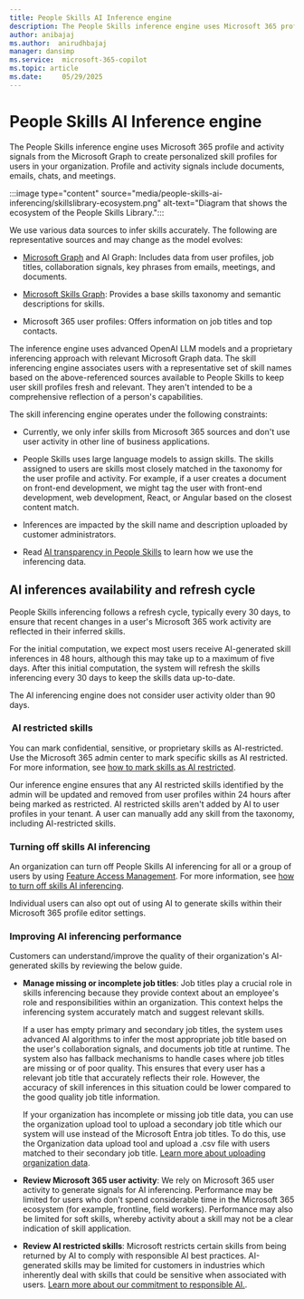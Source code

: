 ```yaml
---
title: People Skills AI Inference engine
description: The People Skills inference engine uses Microsoft 365 profile and activity signals from the Microsoft Graph to create personalized skill profiles for users in your organization.
author: anibajaj 
ms.author:  anirudhbajaj
manager: dansimp
ms.service:  microsoft-365-copilot
ms.topic: article
ms.date:     05/29/2025
---
```


# People Skills AI Inference engine

The People Skills inference engine uses Microsoft 365 profile and activity signals from the Microsoft Graph to create personalized skill profiles for users in your organization. Profile and activity signals include documents, emails, chats, and meetings.

:::image type="content" source="media/people-skills-ai-inferencing/skillslibrary-ecosystem.png" alt-text="Diagram that shows the ecosystem of the People Skills Library.":::

We use various data sources to infer skills accurately. The following are representative sources and may change as the model evolves:

- [Microsoft Graph](/graph/overview) and AI Graph: Includes data from user profiles, job titles, collaboration signals, key phrases from emails, meetings, and documents.

- [Microsoft Skills Graph](https://engineering.linkedin.com/blog/2022/building-linkedin-s-skills-graph-to-power-a-skills-first-world): Provides a base skills taxonomy and semantic descriptions for skills.

- Microsoft 365 user profiles: Offers information on job titles and top contacts.

The inference engine uses advanced OpenAI LLM models and a proprietary inferencing approach with relevant Microsoft Graph data. The skill inferencing engine associates users with a representative set of skill names based on the above-referenced sources available to People Skills to keep user skill profiles fresh and relevant. They aren't intended to be a comprehensive reflection of a person's capabilities.

The skill inferencing engine operates under the following constraints:

- Currently, we only infer skills from Microsoft 365 sources and don't use user activity in other line of business applications.

- People Skills uses large language models to assign skills. The skills assigned to users are skills most closely matched in the taxonomy for the user profile and activity. For example, if a user creates a document on front-end development, we might tag the user with front-end development, web development, React, or Angular based on the closest content match.

- Inferences are impacted by the skill name and description uploaded by customer administrators.

- Read [AI transparency in People Skills](https://support.microsoft.com/office/ai-transparency-in-skills-c54f3ded-58bf-44dd-9fa1-6cbe49fba106) to learn how we use the inferencing data.

## AI inferences availability and refresh cycle

People Skills inferencing follows a refresh cycle, typically every 30 days, to ensure that recent changes in a user's Microsoft 365 work activity are reflected in their inferred skills.

For the initial computation, we expect most users receive AI-generated skill inferences in 48 hours, although this may take up to a maximum of five days. After this initial computation, the system will refresh the skills inferencing every 30 days to keep the skills data up-to-date.

The AI inferencing engine does not consider user activity older than 90 days. 

###  AI restricted skills

You can mark confidential, sensitive, or proprietary skills as AI-restricted. Use the Microsoft 365 admin center to mark specific skills as AI restricted. For more information, see [how to mark skills as AI restricted](people-skills-manage-ai-restricted-skills.md).

Our inference engine ensures that any AI restricted skills identified by the admin will be updated and removed from user profiles within 24 hours after being marked as restricted. AI restricted skills aren't added by AI to user profiles in your tenant. A user can manually add any skill from the taxonomy, including AI-restricted skills.

### Turning off skills AI inferencing

An organization can turn off People Skills AI inferencing for all or a group of users by using [Feature Access Management](/viva/feature-access-management). For more information, see [how to turn off skills AI inferencing](people-skills-sharing-inferencing-controls.md).

Individual users can also opt out of using AI to generate skills within their Microsoft 365 profile editor settings.

### Improving AI inferencing performance

Customers can understand/improve the quality of their organization's AI-generated skills by reviewing the below guide.

- **Manage missing or incomplete job titles**: Job titles play a crucial role in skills inferencing because they provide context about an employee's role and responsibilities within an organization. This context helps the inferencing system accurately match and suggest relevant skills.

     If a user has empty primary and secondary job titles, the system uses advanced AI algorithms to infer the most appropriate job title based on the user's collaboration signals, and documents job title at runtime. The system also has fallback mechanisms to handle cases where job titles are missing or of poor quality. This ensures that every user has a relevant job title that accurately reflects their role. However, the accuracy of skill inferences in this situation could be lower compared to the good quality job title information.

     If your organization has incomplete or missing job title data, you can use the organization upload tool to upload a secondary job title which our system will use instead of the Microsoft Entra job titles. To do this, use the Organization data upload tool and upload a .csv file with users matched to their secondary job title. [Learn more about uploading organization data](/viva/import-orgdata).

- **Review Microsoft 365 user activity**: We rely on Microsoft 365 user activity to generate signals for AI inferencing. Performance may be limited for users who don't spend considerable time in the Microsoft 365 ecosystem (for example, frontline, field workers). Performance may also be limited for soft skills, whereby activity about a skill may not be a clear indication of skill application.

- **Review AI restricted skills**: Microsoft restricts certain skills from being returned by AI to comply with responsible AI best practices. AI-generated skills may be limited for customers in industries which inherently deal with skills that could be sensitive when associated with users. [Learn more about our commitment to responsible AI.](https://support.microsoft.com/office/ai-transparency-in-skills-c54f3ded-58bf-44dd-9fa1-6cbe49fba106).
